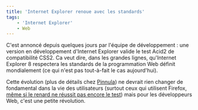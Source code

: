 ```yaml
---
title: 'Internet Explorer renoue avec les standards'
tags:
    - 'Internet Explorer'
    - Web
---
```


C'est annonc&#233; depuis quelques jours par l'&#233;quipe de
d&#233;veloppement : une version en d&#233;veloppement d'Internet Explorer
valide le test Acid2 de compatibilit&#233; CSS2\. Ca veut dire, dans les grandes
lignes, qu'Internet Explorer 8 respectera les standards de la programmation Web
d&#233;finit mondialement (ce qui n'est pas tout-&#224;-fait le cas
aujourd'hui). </p>

Cette &#233;volution (plus de d&#233;tails chez
[Pinnula](http://www.pinnula.fr/news/01076-internet-explorer-8-passe-avec-succes-le-test-acid2/fr/))
ne devrait rien changer de fondamental dans la vie des utilisateurs (surtout
ceux qui utilisent Firefox,
[m&#234;me si le renard ne r&#233;ussit pas encore le test](http://blogs.developpeur.org/raptorxp/archive/2007/12/20/internet-explorer-8-0-respectera-les-standards-mieux-que-firefox.aspx))
mais pour les d&#233;veloppeurs Web, c'est une petite r&#233;volution.
